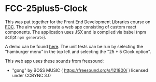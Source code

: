 # FCC-25plus5-Clock

This was put together for the Front End Development Libraries course on [FCC](https://www.freecodecamp.org/certification/fcc21752981-84f1-47db-a786-eea26f47141e/front-end-development-libraries). The aim was to create a web app consisting of custom react components. The application uses JSX and is compiled via babel (npm script `npm generate`).

A demo can be found [here](https://normanrichardson.github.io/FCC-25plus5-Clock/). The unit tests can be run by selecting the "hamburger menu" in the top left and selecting the "25 + 5 Clock option".

This web app uses these sounds from freesound:
* "gong" by BOSS MUSIC ( https://freesound.org/s/121800/ ) licensed under CCBYNC 3.0